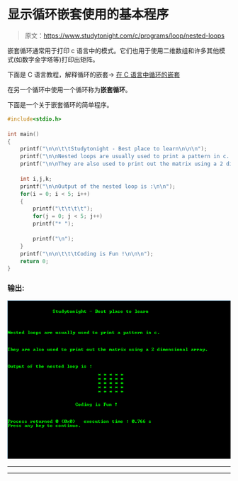 # 显示循环嵌套使用的基本程序

> 原文：<https://www.studytonight.com/c/programs/loop/nested-loops>

嵌套循环通常用于打印 c 语言中的模式。它们也用于使用二维数组和许多其他模式(如数字金字塔等)打印出矩阵。

下面是 C 语言教程，解释循环的嵌套→ [在 C 语言中循环的嵌套](/c/loops-in-c.php)

在另一个循环中使用一个循环称为**嵌套循环**。

下面是一个关于嵌套循环的简单程序。

```cpp
#include<stdio.h>

int main()
{
    printf("\n\n\t\tStudytonight - Best place to learn\n\n\n");
    printf("\n\nNested loops are usually used to print a pattern in c. \n\n");
    printf("\n\nThey are also used to print out the matrix using a 2 dimensional array. \n\n");

    int i,j,k;
    printf("\n\nOutput of the nested loop is :\n\n");
    for(i = 0; i < 5; i++)
    {
        printf("\t\t\t\t");
        for(j = 0; j < 5; j++)
        printf("* ");

        printf("\n");
    }
    printf("\n\n\t\t\tCoding is Fun !\n\n\n");
    return 0;
}
```

### 输出:

![program example to show use of Nested for Loops in C](img/f924f2f05c0ef836c2ad5d1da7591580.png)

* * *

* * *